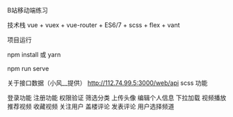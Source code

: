 B站移动端练习

技术栈 vue + vuex + vue-router + ES6/7 + scss + flex + vant

项目运行

npm install 或 yarn

npm run serve

关于接口数据（小风__提供）
http://112.74.99.5:3000/web/api
scss
功能

 登录功能
 注册功能
 权限验证
 筛选分类
 上传头像
 编辑个人信息
 下拉加载
 视频播放
 推荐视频
 收藏视频
 关注用户
 盖楼评论
 发表评论
 用户选择频道
